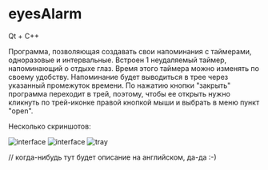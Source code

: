 eyesAlarm
=========

Qt + C++

Программа, позволяющая создавать свои напоминания с таймерами, одноразовые и интервальные.
Встроен 1 неудаляемый таймер, напоминающий о отдыхе глаз. Время этого таймера можно изменять по своему удобству.
Напоминание будет выводиться в трее через указанный промежуток времени.
По нажатию кнопки "закрыть" программа переходит в трей, поэтому, чтобы ее открыть нужно кликнуть по трей-иконке правой кнопкой мыши и выбрать в меню пункт "open".

Несколько скриншотов:

![interface](https://github.com/lvoursl/eyesAlarm/img/forReadme/reminder.png "interface")
![interface](https://github.com/lvoursl/eyesAlarm/img/forReadme/reminder1.png "interface")
![tray](https://github.com/lvoursl/eyesAlarm/img/forReadme/reminder2.png "icon in tray")

// когда-нибудь тут будет описание на английском, да-да :-)
